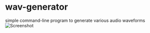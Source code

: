 # wav-generator
simple command-line program to generate various audio waveforms 
![Screenshot](/scree/ableton.png?raw=true "Optional Title")
